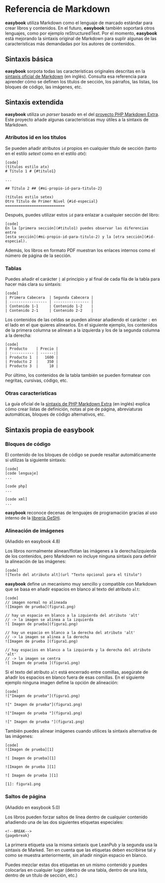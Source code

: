 # Referencia de Markdown #

**easybook** utiliza Markdown como el lenguaje de marcado estándar para crear
libros y contenidos. En el futuro, **easybook** también soportará otros
lenguajes, como por ejemplo reStructuredText. Por el momento, **easybook** está
mejorando la sintaxis original de Markdown para suplir algunas de las
características más demandadas por los autores de contenidos.

## Sintaxis básica ##

**easybook** sorpota todas las características originales descritas en la
[sintaxis oficial de Markdown](http://daringfireball.net/projects/markdown/syntax/)
(en inglés). Consulta esa referencia para aprender cómo se definen los títulos
de sección, los párrafos, las listas, los bloques de código, las imágenes, etc.

## Sintaxis extendida ##

**easybook** utiliza un *parser* basado en el del [proyecto PHP Markdown Extra](http://michelf.com/projects/php-markdown/extra/).
Este proyecto añade algunas características muy útiles a la sintaxis de
Markdown.

### Atributos id en los títulos ###

Se pueden añadir atributos `id` propios en cualquier título de sección (tanto en
el estilo *setext* como en el estilo *atx*):

    [code]
    (títulos estilo atx)
    # Título 1 # {#titulo1}

    ...

    ## Título 2 ## {#mi-propio-id-para-titulo-2}

    (títulos estilo setex)
    Otro Título de Primer Nivel {#id-especial}
    ===========================

Después, puedes utilizar estos `id` para enlazar a cualquier sección del libro:

    [code]
    En la [primera sección](#titulo1) puedes observar las diferencias entre
    [esta sección](#mi-propio-id-para-titulo-2) y la [otra sección](#id-especial).

Además, los libros en formato PDF muestran los enlaces internos como el número
de página de la sección.

### Tablas ###

Puedes añadir el carácter `|` al principio y al final de cada fila de la tabla
para hacer más clara su sintaxis:

    [code]
    | Primera Cabecera  | Segunda Cabecera |
    | ----------------- | ---------------- |
    | Contenido 1-1     | Contenido 1-2    |
    | Contenido 2-1     | Contenido 2-2    |

Los contenidos de las celdas se pueden alinear añadiendo el carácter `:`  en el
lado en el que quieres alinearlos. En el siguiente ejemplo, los contenidos de la
primera columna se alinean a la izquierda y los de la segunda columna a la
derecha:

    [code]
    | Producto    | Precio |
    | :---------- | ------:|
    | Producto 1  |   1600 |
    | Producto 2  |    350 |
    | Producto 3  |     10 |

Por último, los contenidos de la tabla también se pueden formatear con negritas,
cursivas, código, etc.

### Otras características ###

La guía oficial de la [sintaxis de PHP Markdown Extra](http://michelf.com/projects/php-markdown/extra/)
(en inglés) explica cómo crear listas de definición, notas al pie de página,
abreviaturas automáticas, bloques de código alternativos, etc.

## Sintaxis propia de easybook ##

### Bloques de código ###

El contenido de los bloques de código se puede resaltar automáticamente si
utilizas la siguiente sintaxis:

    [code]
    [code lenguaje]
    ...

    [code php]
    ...

    [code xml]
    ...

**easybook** reconoce decenas de lenguajes de programación gracias al uso
interno de la [librería GeSHi](http://qbnz.com/highlighter/).

### Alineación de imágenes ###

(Añadido en easybook 4.8)

Los libros normalmente alinean/flotan las imágenes a la derecha/izquierda de los
contenidos, pero Markdown no incluye ninguna sintaxis para definir la alineación
de las imágenes:

    [code]
    ![Texto del atributo alt](url "Texto opcional para el título")

**easybook** define un mecanismo muy sencillo y compatible con Markdown que se
basa en añadir espacios en blanco al texto del atributo `alt`:

    [code]
    // imagen normal no alineada
    ![Imagen de prueba](figura1.png)

    // hay un espacio en blanco a la izquierda del atributo 'alt'
    // -> la imagen se alinea a la izquierda
    ![ Imagen de prueba](figura1.png)

    // hay un espacio en blanco a la derecha del atributo 'alt'
    // -> la imagen se alinea a la derecha
    ![Imagen de prueba ](figura1.png)

    // hay espacios en blanco a la izquierda y la derecha del atributo 'alt'
    // -> la imagen se centra
    ![ Imagen de prueba ](figura1.png)

Si el texto del atributo `alt` está encerrado entre comillas, asegúrate de
añadir los espacios en blanco fuera de esas comillas. En el siguiente ejemplo
ninguna imagen define la opción de alineación:

    [code]
    !["Imagen de prueba"](figura1.png)

    ![" Imagen de prueba"](figura1.png)

    !["Imagen de prueba "](figura1.png)

    ![" Imagen de prueba "](figura1.png)

También puedes alinear imágenes cuando utilices la sintaxis alternativa de las
imágenes:

    [code]
    ![Imagen de prueba][1]

    ![ Imagen de prueba][1]

    ![Imagen de prueba ][1]

    ![ Imagen de prueba ][1]

    [1]: figura1.png

### Saltos de página ###

(Añadido en easybook 5.0)

Los libros pueden forzar saltos de línea dentro de cualquier contenido añadiendo
una de las dos siguientes etiquetas especiales:

    <!--BREAK-->
    {pagebreak}

La primera etiqueta usa la misma sintaxis que LeanPub y la segunda usa la sintaxis
de Marked. Ten en cuenta que las etiquetas deben escribirse tal y como se muestra
anteriormente, sin añadir ningún espacio en blanco.

Puedes mezclar estas dos etiquetas en un mismo contenido y puedes colocarlas en
cualquier lugar (dentro de una tabla, dentro de una lista, dentro de un título
de sección, etc.)
